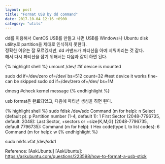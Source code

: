 ```yaml
---
layout: post
title: "Format USB by dd command"
date: 2017-10-04 12:16 +0900
category: "utils"
---
```

<p>
dd를 이용해서 CentOS USB를 만들고 나면 USB를 Windows나 Ubuntu disk utility로 partition을 제대로 인식하지 못한다.<br />
정확한 이유는 잘 모르겠지만, dd 커맨드가 파티션을 아예 지워버리는 것 같다.<br />
해서 다시 파티션을 잡기 위해서는 다음과 같이 하면 된다.<br />
</p>

<p>
{% highlight shell %}
umount /dev/<partition-name> #if device is mounted

sudo dd if=/dev/zero of=/dev/<device-name> bs=512 count=32 #test device it works fine-can be skipped
sudo dd if=/dev/zero of=/dev/<device-name> bs=1M

dmesg #check kernel message
{% endhighlight %}
</p>
<p>
usb format은 완료되었고, 다음에 파티션 생성을 하면 된다.
</p>
<p>
{% highlight shell %}
sudo fdisk /dev/sdc
Command (m for help): n
Select (default p): p
Partition number (1-4, default 1): 1
First Sector (2048-7796735, default: 2048): <push enter>
Last Sector, +sectors or +size{K,M,G} (2048-7796735, default 7796735): <push enter>
Command (m for help): t
Hex code(type L to list codes): 6
Command (m for help): w
{% endhighlight %}

sudo mkfs.vfat /dev/sdc1
</p>

Reference: [AskUbuntu]
[AskUbuntu]: https://askubuntu.com/questions/223598/how-to-format-a-usb-stick
